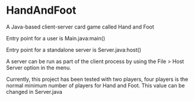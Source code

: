 HandAndFoot
===========

A Java-based client-server card game called Hand and Foot


Entry point for a user is Main.java:main()

Entry point for a standalone server is Server.java:host()

A server can be run as part of the client process by using the File > Host Server option in the menu.

Currently, this project has been tested with two players, four players is the normal minimum number of players for Hand and Foot. This value can be changed in Server.java

